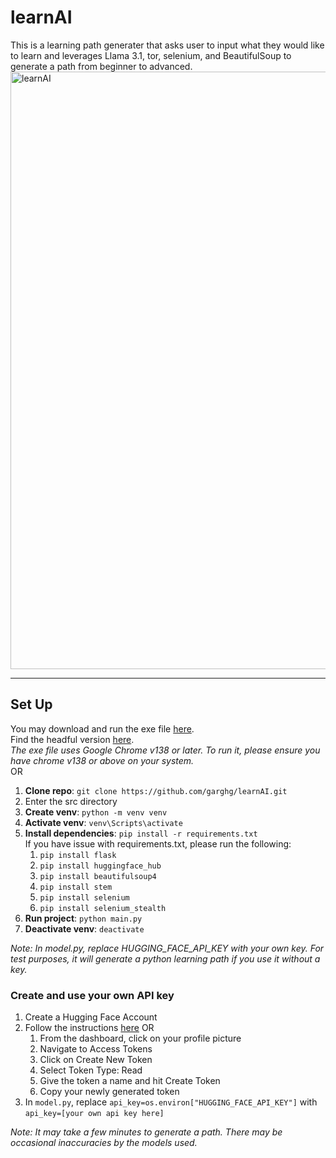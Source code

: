 # learnAI
This is a learning path generater that asks user to input what they would like to learn and leverages Llama 3.1, tor, selenium, and BeautifulSoup to generate a path from beginner to advanced.
<img width="1919" height="956" alt="learnAI" src="https://github.com/user-attachments/assets/caa0a2d3-55e4-4233-8aeb-5d514edb4d79" />

---
## Set Up
You may download and run the exe file [here](https://drive.google.com/uc?export=download&id=1xh3vvLsT94QRyeRpGx9KRMNZAMU0CUoj).  
Find the headful version [here](https://drive.google.com/uc?export=download&id=14NlBvSpZGR2tISjfpRrSC-hsT5l3Rwrm).  
_The exe file uses Google Chrome v138 or later. To run it, please ensure you have chrome v138 or above on your system._  
OR  
1.  **Clone repo**: `git clone https://github.com/garghg/learnAI.git`
2.  Enter the src directory 
3. **Create venv**: `python -m venv venv`
4. **Activate venv**: `venv\Scripts\activate`
5. **Install dependencies**: `pip install -r requirements.txt`  
    If you have issue with requirements.txt, please run the following:
   1. `pip install flask`
   2. `pip install huggingface_hub`
   3. `pip install beautifulsoup4`
   4. `pip install stem`
   5. `pip install selenium`
   6. `pip install selenium_stealth`
6. **Run project**: `python main.py`
7. **Deactivate venv**: `deactivate`



_Note: In model.py, replace HUGGING_FACE_API_KEY with your own key. For test purposes, it will generate a python learning path if you use it without a key._  

### Create and use your own API key
1. Create a Hugging Face Account
2. Follow the instructions [here](https://youtu.be/HXBQzucTITQ?t=44)
   OR
   1. From the dashboard, click on your profile picture
   2. Navigate to Access Tokens
   3. Click on Create New Token
   4. Select Token Type: Read
   5. Give the token a name and hit Create Token
   6. Copy your newly generated token
4. In `model.py`, replace `api_key=os.environ["HUGGING_FACE_API_KEY"]` with `api_key=[your own api key here]` 

_Note: It may take a few minutes to generate a path. There may be occasional inaccuracies by the models used._
